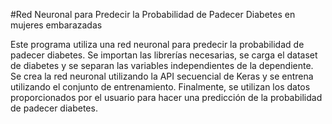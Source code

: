 #Red Neuronal para Predecir la Probabilidad de Padecer Diabetes en mujeres embarazadas  

Este programa utiliza una red neuronal para predecir la probabilidad de padecer diabetes. Se importan las librerías necesarias, se carga el dataset de diabetes y se separan las variables independientes de la dependiente. Se crea la red neuronal utilizando la API secuencial de Keras y se entrena utilizando el conjunto de entrenamiento. Finalmente, se utilizan los datos proporcionados por el usuario para hacer una predicción de la probabilidad de padecer diabetes.
